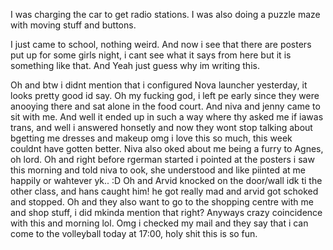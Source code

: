 I was charging the car to get radio stations. I was also doing a puzzle maze with moving stuff and buttons.

I just came to school, nothing weird. And now i see that there are posters put up for some girls night, i cant see what it says from here but it is something like that. And Yeah just guess why im writing this.

Oh and btw i didnt mention that i configured Nova launcher yesterday, it looks pretty good id say.
Oh my fucking god, i left pe early since they were anooying there and sat alone in the food court. And niva and jenny came to sit with me. And well it ended up in such a way where thy asked me if iawas trans, and well i answered honsetly and now they wont stop talking about bgetting me dresses and makeup omg i love this so much, this week couldnt have gotten better. Niva also oked about me being a furry to Agnes, oh lord.
Oh and right before rgerman started i pointed at the posters i saw this morning and told niva to ook, she understood and like piinted at me happily or wahtever yk.. :D
Oh and Arvid knocked on the door/wall idk ti the other class, and hans caught him! he got really mad and arvid got schoked and stopped.
Oh and they also want to go to the shopping centre with me and shop stuff, i did mkinda mention that right? Anyways crazy coincidence with this and morning lol.
Omg i checked my mail and they say that i can come to the volleyball today at 17:00, holy shit this is so fun.
